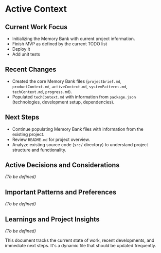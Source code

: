 # Active Context

## Current Work Focus

- Initializing the Memory Bank with current project information.
- Finish MVP as defined by the current TODO list
- Deploy it
- Add unit tests

## Recent Changes

- Created the core Memory Bank files (`projectbrief.md`, `productContext.md`, `activeContext.md`, `systemPatterns.md`, `techContext.md`, `progress.md`).
- Populated `techContext.md` with information from `package.json` (technologies, development setup, dependencies).

## Next Steps

- Continue populating Memory Bank files with information from the existing project.
- Review `README.md` for project overview.
- Analyze existing source code (`src/` directory) to understand project structure and functionality.

## Active Decisions and Considerations

*(To be defined)*

## Important Patterns and Preferences

*(To be defined)*

## Learnings and Project Insights

*(To be defined)*

This document tracks the current state of work, recent developments, and immediate next steps. It's a dynamic file that should be updated frequently.
